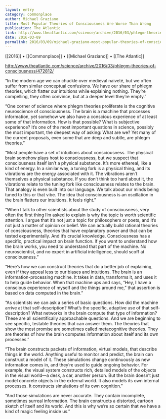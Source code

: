 ```yaml
---
layout: entry
category: commonplace
author: Michael Graziano
title: Most Popular Theories of Consciousness Are Worse Than Wrong
publication: The Atlantic
link: http://www.theatlantic.com/science/archive/2016/03/phlegm-theories-of-consciousness/472812/
date: 2016-03-09
permalink: 2016/03/09/michael-graziano-most-popular-theories-of-consciousness-are-worse-than-wrong
---
```


[[2016]] • [[Commonplace]] • [[Michael Graziano]] • [[The Atlantic]]

http://www.theatlantic.com/science/archive/2016/03/phlegm-theories-of-consciousness/472812/

“In the modern age we can chuckle over medieval naiveté, but we often suffer from similar conceptual confusions. We have our share of phlegm theories, which flatter our intuitions while explaining nothing. They’re compelling, they often convince, but at a deeper level they’re empty.”

“One corner of science where phlegm theories proliferate is the cognitive neuroscience of consciousness. The brain is a machine that processes information, yet somehow we also have a conscious experience of at least some of that information. How is that possible? What is subjective experience? It’s one of the most important questions in science, possibly the most important, the deepest way of asking: What are we? Yet many of the current proposals, even some that are deep and subtle, are phlegm theories.”

“Most people have a set of intuitions about consciousness. The physical brain somehow plays host to consciousness, but we suspect that consciousness itself isn’t a physical substance. It’s more ethereal, like a kind of energy. In a similar way, a tuning fork is a physical thing, and its vibrations are the energy associated with it. The vibrations aren’t themselves a physical substance. If you don’t think too hard about it, the vibrations relate to the tuning fork like consciousness relates to the brain. That analogy is even built into our language. We talk about our minds being tuned to this or that vibe. The idea that consciousness is an oscillation in the brain flatters our intuitions. It feels right.”

“When I talk to other scientists about the study of consciousness, very often the first thing I’m asked to explain is why the topic is worth scientific attention. I argue that it’s not just a topic for philosophers or poets, and it’s not just a matter of opinion or belief. We can actually build rational theories of consciousness, theories that have explanatory power and that can be tested experimentally. And it’s crucial knowledge. Consciousness has a specific, practical impact on brain function. If you want to understand how the brain works, you need to understand that part of the machine. No neuroscientist, and no expert in artificial intelligence, should scoff at consciousness.”

“Here’s how we can construct theories that do a better job of explaining, even if they appeal less to our biases and intuitions. The brain is an information-processing machine. It takes in data, transforms it, and uses it to help guide behavior. When that machine ups and says, “Hey, I have a conscious experience of myself and the things around me,” that assertion is based on data computed in the brain.”

“As scientists we can ask a series of basic questions. How did the machine arrive at that self-description? What’s the specific, adaptive use of that self-description? What networks in the brain compute that type of information? These are all scientifically approachable questions. And we are beginning to see specific, testable theories that can answer them. The theories that show the most promise are sometimes called metacognitive theories. They are theories of how the brain computes information about itself and its own processes.”

“The brain constructs packets of information, virtual models, that describe things in the world. Anything useful to monitor and predict, the brain can construct a model of it. These simulations change continuously as new information comes in, and they’re used to guide ongoing behavior. For example, the visual system constructs rich, detailed models of the objects in the visual world—a desk, a car, another person. But the brain doesn’t just model concrete objects in the external world. It also models its own internal processes. It constructs simulations of its own cognition.”

“And those simulations are never accurate. They contain incomplete, sometimes surreal information. The brain constructs a distorted, cartoon sketch of itself and its world. And this is why we’re so certain that we have a kind of magic feeling inside us.”
